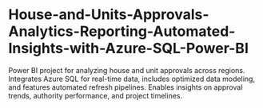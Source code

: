 # House-and-Units-Approvals-Analytics-Reporting-Automated-Insights-with-Azure-SQL-Power-BI
Power BI project for analyzing house and unit approvals across regions. Integrates Azure SQL for real-time data, includes optimized data modeling, and features automated refresh pipelines. Enables insights on approval trends, authority performance, and project timelines.
